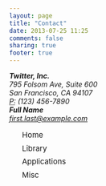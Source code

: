 ```yaml
---
layout: page
title: "Contact"
date: 2013-07-25 11:25
comments: false
sharing: true
footer: true
---
```


<address>
  <strong>Twitter, Inc.</strong><br>
  795 Folsom Ave, Suite 600<br>
  San Francisco, CA 94107<br>
  <abbr title="Phone">P:</abbr> (123) 456-7890
</address>

<address>
  <strong>Full Name</strong><br>
  <a href="mailto:#">first.last@example.com</a>
</address>

<ul style="list-style:none;font-size:15px;">
  <li style="margin-bottom:0.5em;"><i class="icon-white"></i> Home</li>
  <li style="margin-bottom:0.5em;"><i class="icon-book"></i> Library</li>
  <li style="margin-bottom:0.5em;"><i class="icon-pencil"></i> Applications</li>
  <li style="margin-bottom:0.5em;"><i class="icon-home"></i> Misc</li>
</ul>
